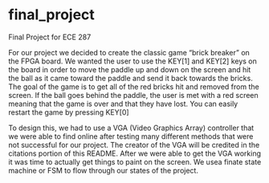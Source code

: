 # final_project
Final Project for ECE 287

For our project we decided to create the classic game “brick breaker” on the FPGA board. We wanted the user to use the KEY[1] and KEY[2] keys on the board in order to move the paddle up and down on the screen and hit the ball as it came toward the paddle and send it back towards the bricks. The goal of the game is to get all of the red bricks hit and removed from the screen. If the ball goes behind the paddle, the user is met with a red screen meaning that the game is over and that they have lost. You can easily restart the game by pressing KEY[0]

To design this, we had to use a VGA (Video Graphics Array) controller that we were able to find online after testing many different methods that were not successful for our project. The creator of the VGA will be credited in the citations portion of this README. After we were able to get the VGA working it was time to actually get things to paint on the screen. We usea finate state machine or FSM to flow through our states of the project. 
